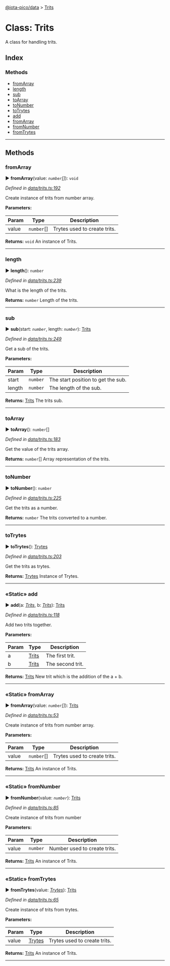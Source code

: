 [@iota-pico/data](../README.md) > [Trits](../classes/trits.md)



# Class: Trits


A class for handling trits.

## Index

### Methods

* [fromArray](trits.md#fromarray)
* [length](trits.md#length)
* [sub](trits.md#sub)
* [toArray](trits.md#toarray)
* [toNumber](trits.md#tonumber)
* [toTrytes](trits.md#totrytes)
* [add](trits.md#add)
* [fromArray](trits.md#fromarray-1)
* [fromNumber](trits.md#fromnumber)
* [fromTrytes](trits.md#fromtrytes)



---
## Methods
<a id="fromarray"></a>

###  fromArray

► **fromArray**(value: *`number`[]*): `void`



*Defined in [data/trits.ts:192](https://github.com/iotaeco/iota-pico-data/blob/9a9a210/src/data/trits.ts#L192)*



Create instance of trits from number array.


**Parameters:**

| Param | Type | Description |
| ------ | ------ | ------ |
| value | `number`[]   |  Trytes used to create trits. |





**Returns:** `void`
An instance of Trits.






___

<a id="length"></a>

###  length

► **length**(): `number`



*Defined in [data/trits.ts:239](https://github.com/iotaeco/iota-pico-data/blob/9a9a210/src/data/trits.ts#L239)*



What is the length of the trits.




**Returns:** `number`
Length of the trits.






___

<a id="sub"></a>

###  sub

► **sub**(start: *`number`*, length: *`number`*): [Trits](trits.md)



*Defined in [data/trits.ts:249](https://github.com/iotaeco/iota-pico-data/blob/9a9a210/src/data/trits.ts#L249)*



Get a sub of the trits.


**Parameters:**

| Param | Type | Description |
| ------ | ------ | ------ |
| start | `number`   |  The start position to get the sub. |
| length | `number`   |  The length of the sub. |





**Returns:** [Trits](trits.md)
The trits sub.






___

<a id="toarray"></a>

###  toArray

► **toArray**(): `number`[]



*Defined in [data/trits.ts:183](https://github.com/iotaeco/iota-pico-data/blob/9a9a210/src/data/trits.ts#L183)*



Get the value of the trits array.




**Returns:** `number`[]
Array representation of the trits.






___

<a id="tonumber"></a>

###  toNumber

► **toNumber**(): `number`



*Defined in [data/trits.ts:225](https://github.com/iotaeco/iota-pico-data/blob/9a9a210/src/data/trits.ts#L225)*



Get the trits as a number.




**Returns:** `number`
The trits converted to a number.






___

<a id="totrytes"></a>

###  toTrytes

► **toTrytes**(): [Trytes](trytes.md)



*Defined in [data/trits.ts:203](https://github.com/iotaeco/iota-pico-data/blob/9a9a210/src/data/trits.ts#L203)*



Get the trits as trytes.




**Returns:** [Trytes](trytes.md)
Instance of Trytes.






___

<a id="add"></a>

### «Static» add

► **add**(a: *[Trits](trits.md)*, b: *[Trits](trits.md)*): [Trits](trits.md)



*Defined in [data/trits.ts:118](https://github.com/iotaeco/iota-pico-data/blob/9a9a210/src/data/trits.ts#L118)*



Add two trits together.


**Parameters:**

| Param | Type | Description |
| ------ | ------ | ------ |
| a | [Trits](trits.md)   |  The first trit. |
| b | [Trits](trits.md)   |  The second trit. |





**Returns:** [Trits](trits.md)
New trit which is the addition of the a + b.






___

<a id="fromarray-1"></a>

### «Static» fromArray

► **fromArray**(value: *`number`[]*): [Trits](trits.md)



*Defined in [data/trits.ts:53](https://github.com/iotaeco/iota-pico-data/blob/9a9a210/src/data/trits.ts#L53)*



Create instance of trits from number array.


**Parameters:**

| Param | Type | Description |
| ------ | ------ | ------ |
| value | `number`[]   |  Trytes used to create trits. |





**Returns:** [Trits](trits.md)
An instance of Trits.






___

<a id="fromnumber"></a>

### «Static» fromNumber

► **fromNumber**(value: *`number`*): [Trits](trits.md)



*Defined in [data/trits.ts:85](https://github.com/iotaeco/iota-pico-data/blob/9a9a210/src/data/trits.ts#L85)*



Create instance of trits from number


**Parameters:**

| Param | Type | Description |
| ------ | ------ | ------ |
| value | `number`   |  Number used to create trits. |





**Returns:** [Trits](trits.md)
An instance of Trits.






___

<a id="fromtrytes"></a>

### «Static» fromTrytes

► **fromTrytes**(value: *[Trytes](trytes.md)*): [Trits](trits.md)



*Defined in [data/trits.ts:65](https://github.com/iotaeco/iota-pico-data/blob/9a9a210/src/data/trits.ts#L65)*



Create instance of trits from trytes.


**Parameters:**

| Param | Type | Description |
| ------ | ------ | ------ |
| value | [Trytes](trytes.md)   |  Trytes used to create trits. |





**Returns:** [Trits](trits.md)
An instance of Trits.






___


